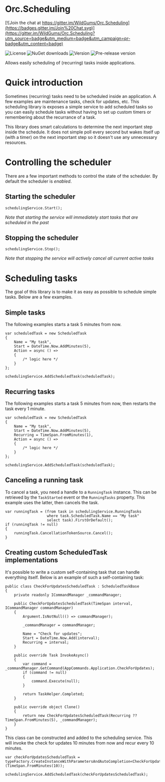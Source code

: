 # Orc.Scheduling

[![Join the chat at https://gitter.im/WildGums/Orc.Scheduling](https://badges.gitter.im/Join%20Chat.svg)](https://gitter.im/WildGums/Orc.Scheduling?utm_source=badge&utm_medium=badge&utm_campaign=pr-badge&utm_content=badge)

![License](https://img.shields.io/github/license/wildgums/orc.Scheduling.svg)
![NuGet downloads](https://img.shields.io/nuget/dt/orc.Scheduling.svg)
![Version](https://img.shields.io/nuget/v/orc.Scheduling.svg)
![Pre-release version](https://img.shields.io/nuget/vpre/orc.Scheduling.svg)

Allows easily scheduling of (recurring) tasks inside applications.

# Quick introduction

Sometimes (recurring) tasks need to be scheduled inside an application. A few examples are maintenance tasks, check for updates, etc. This scheduling library is exposes a simple service to add scheduled tasks so you can easily schedule tasks without having to set up custom timers or remembering about the recurrance of a task.

This library does smart calculations to determine the next important step inside the schedule. It does not simple poll every second but wakes itself up (with a timer) on the next important step so it doesn't use any unnecessary resources.

# Controlling the scheduler

There are a few important methods to control the state of the scheduler. By default the scheduler is *enabled*.

## Starting the scheduler

	schedulingService.Start();

*Note that starting the service will immediately start tasks that are scheduled in the past*

## Stopping the scheduler

	schedulingService.Stop();

*Note that stopping the service will actively cancel all current active tasks*

# Scheduling tasks

The goal of this library is to make it as easy as possible to schedule simple tasks. Below are a few examples.

## Simple tasks

The following examples starts a task 5 minutes from now.

	var scheduledTask = new ScheduledTask
	{
		Name = "My task",
		Start = DateTime.Now.AddMinutes(5),
		Action = async () =>
		{
			/* logic here */
		}
	};

	schedulingService.AddScheduledTask(scheduledTask);

## Recurring tasks

The following examples starts a task 5 minutes from now, then restarts the task every 1 minute.

	var scheduledTask = new ScheduledTask
	{
		Name = "My task",
		Start = DateTime.Now.AddMinutes(5),
		Recurring = TimeSpan.FromMinutes(1),
		Action = async () =>
		{
			/* logic here */
		}
	};

	schedulingService.AddScheduledTask(scheduledTask);

## Canceling a running task

To cancel a task, you need a handle to a `RunningTask` instance. This can be retrieved by the `TaskStarted` event or the `RunningTasks` property. This example uses the latter, then cancels the task.
	
	var runningTask = (from task in schedulingService.RunningTasks
	                   where task.ScheduledTask.Name == "My task"
					   select task).FirstOrDefault();
	if (runningTask != null)
	{
		runningTask.CancellationTokenSource.Cancel();
	}

## Creating custom ScheduledTask implementations

It's possible to write a custom self-containing task that can handle everything itself. Below is an example of such a self-containing task:

    public class CheckForUpdatesScheduledTask : ScheduledTaskBase
    {
        private readonly ICommandManager _commandManager;

        public CheckForUpdatesScheduledTask(TimeSpan interval, ICommandManager commandManager)
        {
            Argument.IsNotNull(() => commandManager);

            _commandManager = commandManager;

            Name = "Check for updates";
            Start = DateTime.Now.Add(interval);
            Recurring = interval;
        }

        public override Task InvokeAsync()
        {
            var command = _commandManager.GetCommand(AppCommands.Application.CheckForUpdates);
            if (command != null)
            {
                command.Execute(null);
            }

            return TaskHelper.Completed;
        }

        public override object Clone()
        {
            return new CheckForUpdatesScheduledTask(Recurring ?? TimeSpan.FromMinutes(5), _commandManager);
        }
    }

This class can be constructed and added to the scheduling service. This will invoke the check for updates 10 minutes from now and recur every 10 minutes.

	var checkForUpdatesScheduledTask = typeFactory.CreateInstanceWithParametersAndAutoCompletion<CheckForUpdatesScheduledTask>(TimeSpan.FromMinutes(10));

	schedulingService.AddScheduledTask(checkForUpdatesScheduledTask);